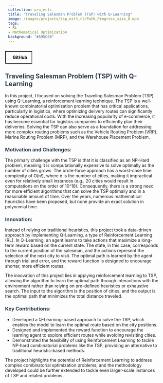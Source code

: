 ```yaml
---
collection: projects
title: "Traveling Salesman Problem (TSP) with Q-Learning"
image: /images/projects/tsp_with_rl/Path_Progress_size_8.mp4
tags: 
- RL
- Mathematical Optimization 
background: "#A95C68" 
---
```


<style>
    .image-container {
        text-align: center;
        margin: 20px;
    }
    .image-container img {
        max-width: 100%;
        height: auto;
    }
    .image-caption {
        margin-top: 8px;
        font-size: 16px;
        color: #555;
    }
    h1, h2, h3 {
        color: #2c3e50;
    }
    code {
        background-color: #f4f4f4;
        padding: 2px 4px;
        border-radius: 4px;
    }
    pre {
        background-color: #f4f4f4;
        padding: 10px;
        border-radius: 4px;
        overflow-x: auto;
    }
    .equation {
        font-style: italic;
        margin: 10px 0;
    }

    .button-container {
    width: 100%;
    display: flex;
    justify-content: left;
    }

    .button-group {
        display: flex;
        gap: 15px; /* Space between buttons */
        align-items: center;
    }

    .icon-button {
        display: flex;
        align-items: center;
        justify-content: center;
        padding: 10px 15px;
        border: 2px solid black;
        background-color: white;
        color: black;
        font-weight: bold;
        cursor: pointer;
        transition: all 0.3s ease;
        text-decoration: none !important;
    }

    .icon-button i {
        margin-right: 8px;
        font-size: 20px;
    }

    .icon-button:hover {
        background-color: black;
        color: white;
    }
</style>

<div class="button-container">
    <a href="https://github.com/JavalVyas2000/TSP_with_RL/tree/main" class="icon-button arxiv-button">
        <i class="fab fa-github"></i>
        <span>GitHub</span>
    </a>
</div>

<h2>Traveling Salesman Problem (TSP) with Q-Learning</h2>
<p>In this project, I focused on solving the Traveling Salesman Problem (TSP) using Q-Learning, a reinforcement learning technique. The TSP is a well-known combinatorial optimization problem that has critical applications, particularly in logistics, where optimizing delivery routes can significantly reduce operational costs. With the increasing popularity of e-commerce, it has become essential for logistics companies to efficiently plan their deliveries. Solving the TSP can also serve as a foundation for addressing more complex routing problems such as the Vehicle Routing Problem (VRP), Marine Routing Problem (MRP), and the Warehouse Placement Problem.</p>

<h3>Motivation and Challenges:</h3>
<p>
    The primary challenge with the TSP is that it is classified as an NP-Hard problem, meaning it is computationally expensive to solve optimally as the number of cities grows. The brute-force approach has a worst-case time complexity of O(n!), where n is the number of cities, making it impractical even for relatively small instances (e.g., 20 cities would result in computations on the order of 10^18). Consequently, there is a strong need for more efficient algorithms that can solve the TSP optimally and in a reasonable amount of time. Over the years, numerous mathematical heuristics have been proposed, but none provide an exact solution in polynomial time.
</p>


<h3>Innovation:</h3>
<p>
    Instead of relying on traditional heuristics, this project took a data-driven approach by implementing Q-Learning, a type of Reinforcement Learning (RL). In Q-Learning, an agent learns to take actions that maximize a long-term reward based on the current state. The state, in this case, corresponds to the current position of the salesman, and the actions represent the selection of the next city to visit. The optimal path is learned by the agent through trial and error, and the reward function is designed to encourage shorter, more efficient routes.
</p>

<p>
    The innovation of this project lies in applying reinforcement learning to TSP, allowing the algorithm to learn the optimal path through interactions with the environment rather than relying on pre-defined heuristics or exhaustive search. The input to the algorithm is the position of cities, and the output is the optimal path that minimizes the total distance traveled.
</p>

<h3>Key Contributions:</h3>

<ul>
    <li>Developed a Q-Learning-based approach to solve the TSP, which enables the model to learn the optimal route based on the city positions.</li>
    <li>Designed and implemented the reward function to encourage the learning agent to explore efficient routes while avoiding revisiting cities.</li>
    <li>Demonstrated the feasibility of using Reinforcement Learning to tackle NP-hard combinatorial problems like the TSP, providing an alternative to traditional heuristic-based methods.</li>
</ul>
<p>The project highlights the potential of Reinforcement Learning to address complex combinatorial optimization problems, and the methodology developed could be further extended to tackle even larger-scale instances of TSP and related problems.</p>

